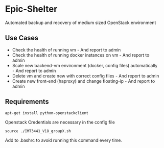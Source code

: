 # Epic-Shelter
Automated backup and recovery of medium sized OpenStack environment


## Use Cases

- Check the health of running vm - And report to admin
- Check the health of running docker instances on vm - And report to admin
- Scale new backend-vm environment (docker, config files) automatically - And report to admin
- Delete vm and create new with correct config files - And report to admin
- Create new front-end (haproxy) and change floating-ip - And report to admin


## Requirements

```
apt-get install python-openstackclient
```
Openstack Credentials are necessary in the config file

```
source ./IMT3441_V18_groupX.sh
```
Add to .bashrc to avoid running this command every time.
